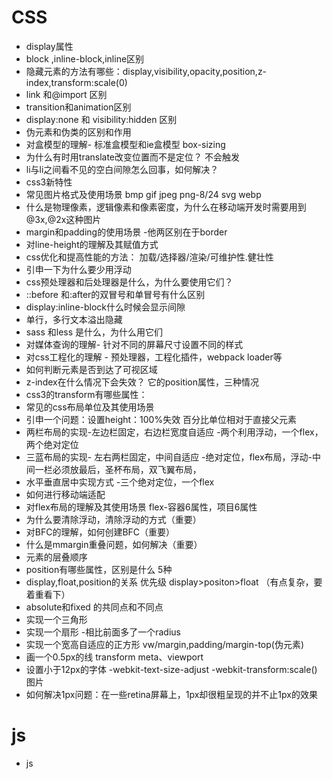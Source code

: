 # CSS
- display属性
- block ,inline-block,inline区别
- 隐藏元素的方法有哪些：display,visibility,opacity,position,z-index,transform:scale(0)
- link 和@import 区别
- transition和animation区别
- display:none 和 visibility:hidden 区别
- 伪元素和伪类的区别和作用
- 对盒模型的理解- 标准盒模型和ie盒模型 box-sizing
- 为什么有时用translate改变位置而不是定位？ 不会触发
- li与li之间看不见的空白间隙怎么回事，如何解决？
- css3新特性
- 常见图片格式及使用场景 bmp gif jpeg png-8/24 svg webp
- 什么是物理像素，逻辑像素和像素密度，为什么在移动端开发时需要用到@3x,@2x这种图片
- margin和padding的使用场景 -他两区别在于border
- 对line-height的理解及其赋值方式 
- css优化和提高性能的方法： 加载/选择器/渲染/可维护性.健壮性
- 引申一下为什么要少用浮动
- css预处理器和后处理器是什么，为什么要使用它们？
- ::before 和:after的双冒号和单冒号有什么区别
- display:inline-block什么时候会显示间隙
- 单行，多行文本溢出隐藏
- sass 和less 是什么，为什么用它们
- 对媒体查询的理解- 针对不同的屏幕尺寸设置不同的样式
- 对css工程化的理解 - 预处理器，工程化插件，webpack loader等
- 如何判断元素是否到达了可视区域
- z-index在什么情况下会失效？ 它的position属性，三种情况
- css3的transform有哪些属性：
- 常见的css布局单位及其使用场景
- 引申一个问题：设置height：100%失效 百分比单位相对于直接父元素
- 两栏布局的实现-左边栏固定，右边栏宽度自适应 -两个利用浮动，一个flex，两个绝对定位
- 三蓝布局的实现- 左右两栏固定，中间自适应 -绝对定位，flex布局，浮动-中间一栏必须放最后，圣杯布局，双飞翼布局，
- 水平垂直居中实现方式 -三个绝对定位，一个flex
- 如何进行移动端适配
- 对flex布局的理解及其使用场景 flex-容器6属性，项目6属性
- 为什么要清除浮动，清除浮动的方式（重要）
- 对BFC的理解，如何创建BFC（重要）
- 什么是mmargin重叠问题，如何解决（重要）
- 元素的层叠顺序
- position有哪些属性，区别是什么 5种
- display,float,position的关系  优先级 display>positon>float （有点复杂，要着重看下）
- absolute和fixed 的共同点和不同点
- 实现一个三角形
- 实现一个扇形 -相比前面多了一个radius
- 实现一个宽高自适应的正方形 vw/margin,padding/margin-top(伪元素)
- 画一个0.5px的线  transform meta、viewport 
- 设置小于12px的字体 -webkit-text-size-adjust -webkit-transform:scale() 图片
- 如何解决1px问题：在一些retina屏幕上，1px却很粗呈现的并不止1px的效果

# js
- js